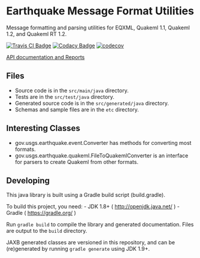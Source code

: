 # Earthquake Message Format Utilities

Message formatting and parsing utilities for
EQXML, Quakeml 1.1, Quakeml 1.2, and Quakeml RT 1.2.

[![Travis CI Badge](https://api.travis-ci.com/usgs/eqmessageutils.svg?branch=master)](https://travis-ci.com/usgs/eqmessageutils)
[![Codacy Badge](https://api.codacy.com/project/badge/Grade/e4eba2d644ba4979b42773b9aabb03a5)](https://www.codacy.com/project/usgs/eqmessageutils/dashboard)
[![codecov](https://codecov.io/gh/usgs/eqmessageutils/branch/master/graph/badge.svg)](https://codecov.io/gh/usgs/eqmessageutils)


[API documentation and Reports](https://usgs.github.io/eqmessageutils/)


## Files
- Source code is in the `src/main/java` directory.
- Tests are in the `src/test/java` directory.
- Generated source code is in the `src/generated/java` directory.
- Schemas and sample files are in the `etc` directory.

## Interesting Classes
- gov.usgs.earthquake.event.Converter has methods for converting most formats.
- gov.usgs.earthquake.quakeml.FileToQuakemlConverter is an interface for parsers to create Quakeml from other formats.

## Developing

This java library is built using a Gradle build script (build.gradle).

To build this project, you need:
    - JDK 1.8+ ( http://openjdk.java.net/ )
    - Gradle ( https://gradle.org/ )

Run `gradle build` to compile the library and generated documentation.
Files are output to the `build` directory.

JAXB generated classes are versioned in this repository,
and can be (re)generated by running `gradle generate` using JDK 1.9+.
